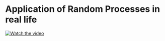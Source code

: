 # Application of Random Processes in real life

[![Watch the video](http://img.youtube.com/vi/ts9lsA_WT1Y/0.jpg)](https://www.youtube.com/watch?v=ts9lsA_WT1Y)


